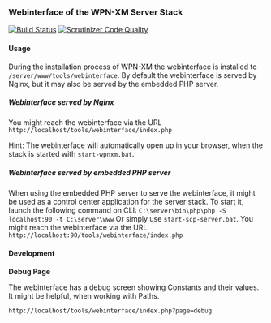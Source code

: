 ### Webinterface of the WPN-XM Server Stack

[![Build Status](https://travis-ci.org/WPN-XM/webinterface.svg)](https://travis-ci.org/WPN-XM/webinterface) [![Scrutinizer Code Quality](https://scrutinizer-ci.com/g/WPN-XM/webinterface/badges/quality-score.png?s=5ecbc5c3fae1771e3b5c33a8984f6ff9c477ec0e)](https://scrutinizer-ci.com/g/WPN-XM/webinterface/)


#### Usage


During the installation process of WPN-XM the webinterface is installed to `/server/www/tools/webinterface`.
By default the webinterface is served by Nginx, but it may also be served by the embedded PHP server.

##### Webinterface served by Nginx

You might reach the webinterface via the URL `http://localhost/tools/webinterface/index.php`

Hint: The webinterface will automatically open up in your browser, when the stack is started with `start-wpnxm.bat`.

##### Webinterface served by embedded PHP server

When using the embedded PHP server to serve the webinterface, it might be used as a control center application for the server stack.
To start it, launch the following command on CLI: `C:\server\bin\php\php -S localhost:90 -t C:\server\www`
Or simply use `start-scp-server.bat`.
You might reach the webinterface via the URL `http://localhost:90/tools/webinterface/index.php`

#### Development

**Debug Page**

The webinterface has a debug screen showing Constants and their values.
It might be helpful, when working with Paths.

`http://localhost/tools/webinterface/index.php?page=debug`
